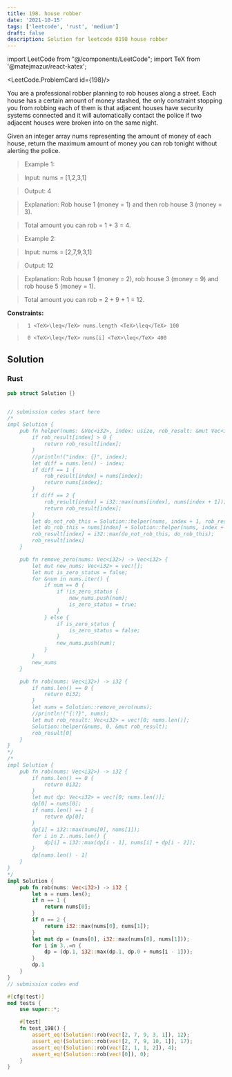 ```yaml
---
title: 198. house robber
date: '2021-10-15'
tags: ['leetcode', 'rust', 'medium']
draft: false
description: Solution for leetcode 0198 house robber
---
```

import LeetCode from "@/components/LeetCode";
import TeX from '@matejmazur/react-katex';

<LeetCode.ProblemCard id={198}/>
 

  You are a professional robber planning to rob houses along a street. Each house has a certain amount of money stashed, the only constraint stopping you from robbing each of them is that adjacent houses have security systems connected and it will automatically contact the police if two adjacent houses were broken into on the same night.

  Given an integer array nums representing the amount of money of each house, return the maximum amount of money you can rob tonight without alerting the police.

   

 >   Example 1:

  

 >   Input: nums <TeX>=</TeX> [1,2,3,1]

 >   Output: 4

 >   Explanation: Rob house 1 (money <TeX>=</TeX> 1) and then rob house 3 (money <TeX>=</TeX> 3).

 >   Total amount you can rob <TeX>=</TeX> 1 + 3 <TeX>=</TeX> 4.

  

 >   Example 2:

  

 >   Input: nums <TeX>=</TeX> [2,7,9,3,1]

 >   Output: 12

 >   Explanation: Rob house 1 (money <TeX>=</TeX> 2), rob house 3 (money <TeX>=</TeX> 9) and rob house 5 (money <TeX>=</TeX> 1).

 >   Total amount you can rob <TeX>=</TeX> 2 + 9 + 1 <TeX>=</TeX> 12.

  

   

  **Constraints:**

  

 >   	1 <TeX>\leq</TeX> nums.length <TeX>\leq</TeX> 100

 >   	0 <TeX>\leq</TeX> nums[i] <TeX>\leq</TeX> 400


## Solution
### Rust
```rust
pub struct Solution {}


// submission codes start here
/*
impl Solution {
    pub fn helper(nums: &Vec<i32>, index: usize, rob_result: &mut Vec<i32>) -> i32 {
        if rob_result[index] > 0 {
            return rob_result[index];
        }
        //println!("index: {}", index);
        let diff = nums.len() - index;
        if diff == 1 {
            rob_result[index] = nums[index];
            return nums[index];
        }
        if diff == 2 {
            rob_result[index] = i32::max(nums[index], nums[index + 1]);
            return rob_result[index]; 
        }
        let do_not_rob_this = Solution::helper(nums, index + 1, rob_result);
        let do_rob_this = nums[index] + Solution::helper(nums, index + 2, rob_result);
        rob_result[index] = i32::max(do_not_rob_this, do_rob_this);
        rob_result[index]
    }

    pub fn remove_zero(nums: Vec<i32>) -> Vec<i32> {
        let mut new_nums: Vec<i32> = vec![];
        let mut is_zero_status = false;
        for &num in nums.iter() {
            if num == 0 {
                if !is_zero_status {
                    new_nums.push(num);
                    is_zero_status = true;
                }
            } else {
                if is_zero_status {
                    is_zero_status = false;
                }
                new_nums.push(num);
            }
        }
        new_nums
    }

    pub fn rob(nums: Vec<i32>) -> i32 {
        if nums.len() == 0 {
            return 0i32;
        }
        let nums = Solution::remove_zero(nums);
        //println!("{:?}", nums);
        let mut rob_result: Vec<i32> = vec![0; nums.len()];
        Solution::helper(&nums, 0, &mut rob_result);
        rob_result[0]
    }
}
*/
/*
impl Solution {
    pub fn rob(nums: Vec<i32>) -> i32 {
        if nums.len() == 0 {
            return 0i32;
        }
        let mut dp: Vec<i32> = vec![0; nums.len()];
        dp[0] = nums[0];
        if nums.len() == 1 {
            return dp[0];
        }
        dp[1] = i32::max(nums[0], nums[1]);
        for i in 2..nums.len() {
            dp[i] = i32::max(dp[i - 1], nums[i] + dp[i - 2]);
        }
        dp[nums.len() - 1]
    }
}
*/
impl Solution {
    pub fn rob(nums: Vec<i32>) -> i32 {
        let n = nums.len();
        if n == 1 {
            return nums[0];
        }
        if n == 2 {
            return i32::max(nums[0], nums[1]);
        }
        let mut dp = (nums[0], i32::max(nums[0], nums[1]));
        for i in 3..=n {
            dp = (dp.1, i32::max(dp.1, dp.0 + nums[i - 1]));
        }
        dp.1
    }
}
// submission codes end

#[cfg(test)]
mod tests {
    use super::*;

    #[test]
    fn test_198() {
        assert_eq!(Solution::rob(vec![2, 7, 9, 3, 1]), 12);
        assert_eq!(Solution::rob(vec![2, 7, 9, 10, 1]), 17);
        assert_eq!(Solution::rob(vec![2, 1, 1, 2]), 4);
        assert_eq!(Solution::rob(vec![0]), 0);
    }
}

```
